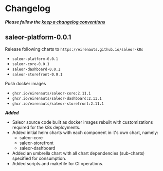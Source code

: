# Changelog

**_Please follow the [keep a changelog conventions](https://keepachangelog.com/en/1.0.0/)_**

## saleor-platform-0.0.1

Release following charts to `https://eirenauts.github.io/saleor-k8s`

- `saleor-platform-0.0.1`
- `saleor-core-0.0.1`
- `saleor-dashboard-0.0.1`
- `saleor-storefront-0.0.1`

Push docker images

- `ghcr.io/eirenauts/saleor-core:2.11.1`
- `ghcr.io/eirenauts/saleor-dashboard:2.11.1`
- `ghcr.io/eirenauts/saleor-storefront:2.11.1`

**_Added_**

- Saleor source code built as docker images rebuilt with customizations required for the k8s deployments.
- Added initial helm charts with each component in it's own chart, namely:
  - saleor-core
  - saleor-storefront
  - saleor-dashboard
- Added an umbrella chart with all chart dependencies (sub-charts) specified for consumption.
- Added scripts and makefile for CI operations.
